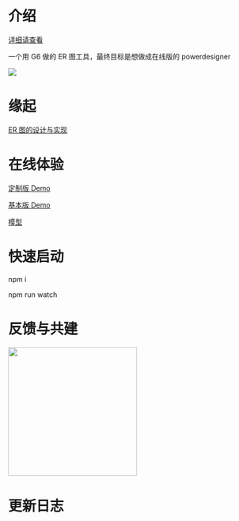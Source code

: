 # 介绍

[详细请查看](http://zyking.xyz:5012/)

一个用 G6 做的 ER 图工具，最终目标是想做成在线版的 powerdesigner

<img target="_bank" src='https://raw.githubusercontent.com/lusess123/web-pdm/master/doc/web-pdm-pre.png'>

# 缘起

[ER 图的设计与实现](https://www.yuque.com/antv/g6-blog/nbaywp)

# 在线体验

[定制版 Demo](http://zyking.xyz:5080/demo/ '定制版Demo')

[基本版 Demo](http://zyking.xyz:5002/ '基本版Demo')

[模型](http://zyking.xyz:5012/_demos/type-erd/ '模型')

# 快速启动

npm i

npm run watch

# 反馈与共建

<img src='http://zyking.xyz:5012/static/group.d05204b1.jpeg' width='260'>

# 更新日志


